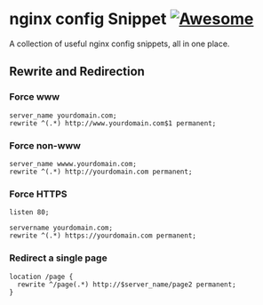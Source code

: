 # nginx config Snippet [![Awesome](https://cdn.rawgit.com/sindresorhus/awesome/d7305f38d29fed78fa85652e3a63e154dd8e8829/media/badge.svg)](https://github.com/sindresorhus/awesome)

A collection of useful nginx config snippets, all in one place.

## Rewrite and Redirection

### Force www
```
server_name yourdomain.com;
rewrite ^(.*) http://www.yourdomain.com$1 permanent;
```

### Force non-www
```
server_name wwww.yourdomain.com;
rewrite ^(.*) http://yourdomain.com permanent;
```

### Force HTTPS
```
listen 80;

servername yourdomain.com;
rewrite ^(.*) https://yourdomain.com permanent;
```

### Redirect a single page
```
location /page {
  rewrite ^/page(.*) http://$server_name/page2 permanent;
}
```
